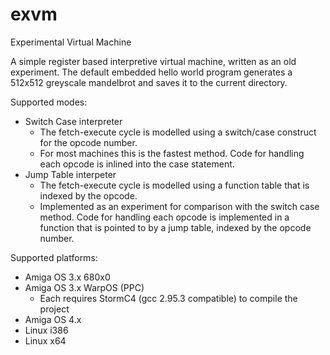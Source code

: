 # exvm
Experimental Virtual Machine

A simple register based interpretive virtual machine, written as an old experiment. The default embedded hello world program generates a 512x512 greyscale mandelbrot and saves it to the current directory.

Supported modes:
- Switch Case interpreter
  - The fetch-execute cycle is modelled using a switch/case construct for the opcode number.
  - For most machines this is the fastest method. Code for handling each opcode is inlined into the case statement.
- Jump Table interpeter
  - The fetch-execute cycle is modelled using a function table that is indexed by the opcode.
  - Implemented as an experiment for comparison with the switch case method. Code for handling each opcode is implemented in a function that is pointed to by a jump table, indexed by the opcode number.
  
Supported platforms:
- Amiga OS 3.x 680x0
- Amiga OS 3.x WarpOS (PPC)
  - Each requires StormC4 (gcc 2.95.3 compatible) to compile the project
- Amiga OS 4.x
- Linux i386
- Linux x64
